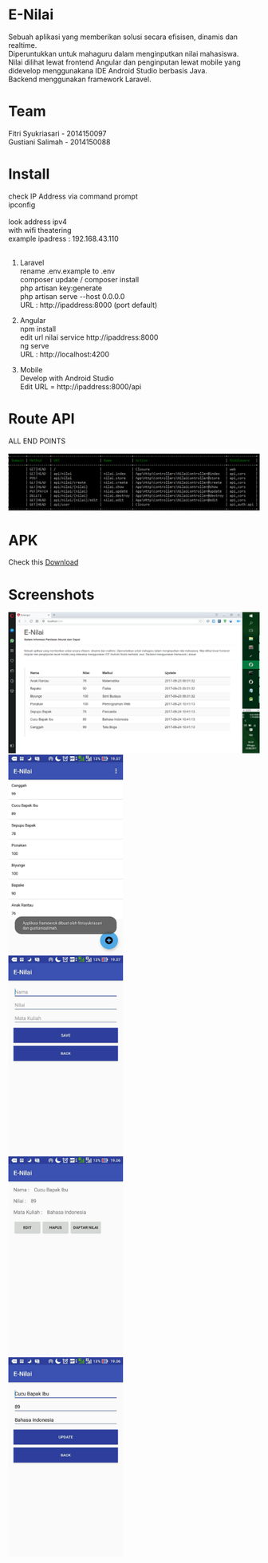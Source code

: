 # E-Nilai
Sebuah aplikasi yang memberikan solusi secara efisisen, dinamis dan realtime. <br>
Diperuntukkan untuk mahaguru dalam menginputkan nilai mahasiswa. <br>
Nilai dilihat lewat frontend Angular dan penginputan lewat mobile yang didevelop menggunakana IDE Android Studio berbasis Java. <br>
Backend menggunakan framework Laravel. <br>

# Team
Fitri Syukriasari - 2014150097 <br>
Gustiani Salimah - 2014150088<br>

# Install

check IP Address via command prompt<br>
ipconfig <br><br>
look address ipv4 <br> 
with wifi theatering <br>
example ipadress : 192.168.43.110 <br><br>

1. Laravel <br>
rename .env.example to .env <br>
composer update / composer install <br>
php artisan key:generate <br>
php artisan serve --host 0.0.0.0 <br>
URL : http://ipaddress:8000 (port default) <br>

2. Angular <br>
npm install <br>
edit url nilai service http://ipaddress:8000 <br>
ng serve <br>
URL : http://localhost:4200 <br>

3. Mobile <br>
Develop with Android Studio <br>
Edit URL = http://ipaddress:8000/api <br>

# Route API <br>
ALL END POINTS <br><br>
<img src="lib/endpoints.png"> <br>

# APK
Check this <a href="https://github.com/fastikom/uas-reg-fitrisyukriasari/blob/master/lib/enilai.apk"> Download </a><br>

# Screenshots
<!-- <ul>
    <li><img width="160px" height="300px" src="lib/photo_2017-06-24_19-11-48.jpg"></li>
    <li><img width="160px" height="300px" src="lib/photo_2017-06-24_19-11-40.jpg"> </li>
    <li><img width="160px" height="300px" src="lib/photo_2017-06-24_19-11-43.jpg"></li>
    <li><img width="160px" height="300px" src="lib/photo_2017-06-24_19-11-35.jpg"></li>
</ul> -->
<img src="lib/web.png"> <br>
<img width="230px" height="400px" src="lib/photo_2017-06-24_19-11-48.jpg"> <br>
<img width="230px" height="400px" src="lib/photo_2017-06-24_19-11-40.jpg"> <br>
<img width="230px" height="400px" src="lib/photo_2017-06-24_19-11-43.jpg"> <br>
<img width="230px" height="400px" src="lib/photo_2017-06-24_19-11-35.jpg"> <br>

<!-- | [![1](https://github.com/fastikom/uas-reg-fitrisyukriasari/blob/master/lib/photo_2017-06-24_19-11-48.jpg)](https://github.com/fastikom/uas-reg-fitrisyukriasari/blob/master/lib/photo_2017-06-24_19-11-48.jpg)  | [![2](https://github.com/fastikom/uas-reg-fitrisyukriasari/blob/master/lib/photo_2017-06-24_19-11-40.jpg)](https://github.com/fastikom/uas-reg-fitrisyukriasari/blob/master/lib/photo_2017-06-24_19-11-40.jpg) | [![3](shttps://github.com/fastikom/uas-reg-fitrisyukriasari/blob/master/lib/photo_2017-06-24_19-11-43.jpg)](https://github.com/fastikom/uas-reg-fitrisyukriasari/blob/master/lib/photo_2017-06-24_19-11-43.jpg) | [![4](https://github.com/fastikom/uas-reg-fitrisyukriasari/blob/master/lib/photo_2017-06-24_19-11-35.jpg)](https://github.com/fastikom/uas-reg-fitrisyukriasari/blob/master/lib/photo_2017-06-24_19-11-35.jpg) | -->

<br>
